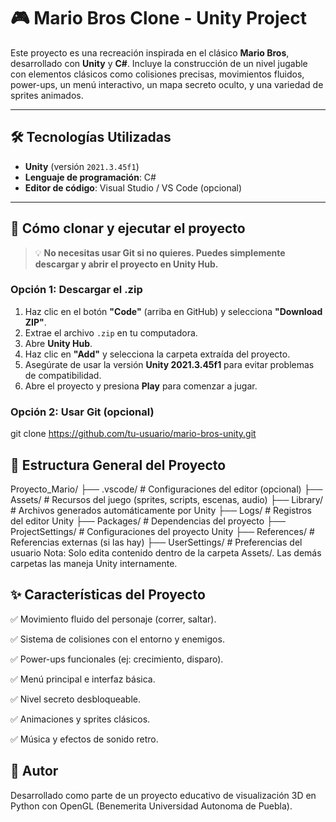 # 🎮 Mario Bros Clone - Unity Project

Este proyecto es una recreación inspirada en el clásico **Mario Bros**, desarrollado con **Unity** y **C#**. Incluye la construcción de un nivel jugable con elementos clásicos como colisiones precisas, movimientos fluidos, power-ups, un menú interactivo, un mapa secreto oculto, y una variedad de sprites animados.

---

## 🛠️ Tecnologías Utilizadas

- **Unity** (versión `2021.3.45f1`)
- **Lenguaje de programación**: C#
- **Editor de código**: Visual Studio / VS Code (opcional)

---

## 🚀 Cómo clonar y ejecutar el proyecto

> 💡 **No necesitas usar Git si no quieres. Puedes simplemente descargar y abrir el proyecto en Unity Hub.**

### Opción 1: Descargar el .zip
1. Haz clic en el botón **"Code"** (arriba en GitHub) y selecciona **"Download ZIP"**.
2. Extrae el archivo `.zip` en tu computadora.
3. Abre **Unity Hub**.
4. Haz clic en **"Add"** y selecciona la carpeta extraída del proyecto.
5. Asegúrate de usar la versión **Unity 2021.3.45f1** para evitar problemas de compatibilidad.
6. Abre el proyecto y presiona **Play** para comenzar a jugar.

### Opción 2: Usar Git (opcional)

git clone https://github.com/tu-usuario/mario-bros-unity.git

## 📁 Estructura General del Proyecto
Proyecto_Mario/
├── .vscode/              # Configuraciones del editor (opcional)
├── Assets/               # Recursos del juego (sprites, scripts, escenas, audio)
├── Library/              # Archivos generados automáticamente por Unity
├── Logs/                 # Registros del editor Unity
├── Packages/             # Dependencias del proyecto
├── ProjectSettings/      # Configuraciones del proyecto Unity
├── References/           # Referencias externas (si las hay)
├── UserSettings/         # Preferencias del usuario
Nota: Solo edita contenido dentro de la carpeta Assets/. Las demás carpetas las maneja Unity internamente.

## ✨ Características del Proyecto
✅ Movimiento fluido del personaje (correr, saltar).

✅ Sistema de colisiones con el entorno y enemigos.

✅ Power-ups funcionales (ej: crecimiento, disparo).

✅ Menú principal e interfaz básica.

✅ Nivel secreto desbloqueable.

✅ Animaciones y sprites clásicos.

✅ Música y efectos de sonido retro.

## 👤 Autor
Desarrollado como parte de un proyecto educativo de visualización 3D en Python con OpenGL (Benemerita Universidad Autonoma de Puebla).

